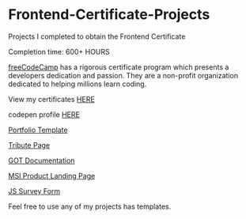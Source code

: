 # Frontend-Certificate-Projects

Projects I completed to obtain the Frontend Certificate

Completion time: 600+ HOURS

[freeCodeCamp](https://www.freecodecamp.org/) has a rigorous certificate program which presents a developers dedication and passion. They are a non-profit organization dedicated to helping millions learn coding.

View my certificates [HERE](https://www.freecodecamp.org/respici0)

codepen profile [HERE](https://codepen.io/panderhh/)

[Portfolio Template](https://codepen.io/panderhh/full/zeEwRa)

[Tribute Page](https://codepen.io/panderhh/full/jdVdPd)

[GOT Documentation](https://codepen.io/panderhh/full/XOMjGO)

[MSI Product Landing Page](https://codepen.io/panderhh/full/YBZyLR)

[JS Survey Form](https://codepen.io/panderhh/full/YBZyLR)








Feel free to use any of my projects has templates.
